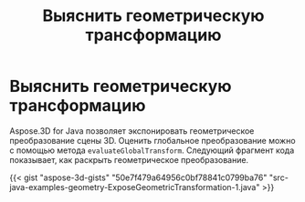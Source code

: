 ﻿---
title: Выяснить геометрическую трансформацию
type: docs
weight: 50
url: /ru/java/expose-geometric-transformation/
description: Aspose.3D for Java позволяет экспонировать геометрическое преобразование сцены 3D. Вы можете оценить глобальное преобразование с помощью метода evaluateGlobalTransform.
---
# **Выяснить геометрическую трансформацию**
Aspose.3D for Java позволяет экспонировать геометрическое преобразование сцены 3D. Оценить глобальное преобразование можно с помощью метода `evaluateGlobalTransform`. Следующий фрагмент кода показывает, как раскрыть геометрическое преобразование.

{{< gist "aspose-3d-gists" "50e7f479a64956c0bf78841c0799ba76" "src-java-examples-geometry-ExposeGeometricTransformation-1.java" >}}
